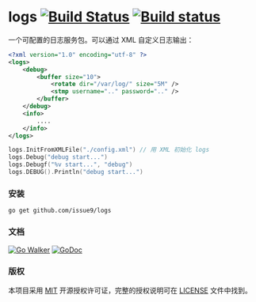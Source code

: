 logs
[![Build Status](https://travis-ci.org/issue9/logs.svg?branch=master)](https://travis-ci.org/issue9/logs)
[![Build status](https://ci.appveyor.com/api/projects/status/24apsc4molt7pmwh?svg=true)](https://ci.appveyor.com/project/caixw/logs)
======

一个可配置的日志服务包。可以通过 XML 自定义日志输出：
```xml
<?xml version="1.0" encoding="utf-8" ?>
<logs>
    <debug>
        <buffer size="10">
            <rotate dir="/var/log/" size="5M" />
            <stmp username=".." password=".." />
        </buffer>
    </debug>
    <info>
        ....
    </info>
</logs>
```


```go
logs.InitFromXMLFile("./config.xml") // 用 XML 初始化 logs
logs.Debug("debug start...")
logs.Debugf("%v start...", "debug")
logs.DEBUG().Println("debug start...")
```

### 安装

```shell
go get github.com/issue9/logs
```


### 文档

[![Go Walker](http://gowalker.org/api/v1/badge)](http://gowalker.org/github.com/issue9/logs)
[![GoDoc](https://godoc.org/github.com/issue9/logs?status.svg)](https://godoc.org/github.com/issue9/logs)


### 版权

本项目采用 [MIT](https://opensource.org/licenses/MIT) 开源授权许可证，完整的授权说明可在 [LICENSE](LICENSE) 文件中找到。
